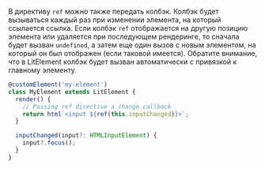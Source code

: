 В директиву `ref` можно также передать колбэк. Колбэк будет вызываться каждый раз при изменении элемента, на который ссылается ссылка. Если колбэк `ref` отображается на другую позицию элемента или удаляется при последующем рендеринге, то сначала будет вызван `undefined`, а затем еще один вызов с новым элементом, на который он был отображен (если таковой имеется). Обратите внимание, что в LitElement колбэк будет вызван автоматически с привязкой к главному элементу.

```ts
@customElement('my-element')
class MyElement extends LitElement {
  render() {
    // Passing ref directive a change callback
    return html`<input ${ref(this.inputChanged)}>`;
  }

  inputChanged(input?: HTMLInputElement) {
    input?.focus();
  }
}
```
